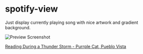 # spotify-view
Just display currently playing song with nice artwork and gradient background.

![Preview Screenshot](https://user-images.githubusercontent.com/4224364/101229509-e3d53480-36a0-11eb-89b4-bf392ae4d75a.png)

[Reading During a Thunder Storm - Purrple Cat, Pueblo Vista](https://open.spotify.com/track/0yG21K3wEL2H3YLaDb3d3M?si=RN4ARYjtTEGHasqgYz8RHw)
